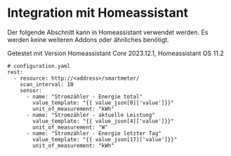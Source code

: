 # Integration mit Homeassistant

Der folgende Abschnitt kann in Homeassistant verwendet werden.
Es werden keine weiteren Addons oder ähnliches benötigt.

Getestet mit Version Homeassistant Core 2023.12.1, Homeassistant OS 11.2

```
# configuration.yaml
rest:
  - resource: http://<address>/smartmeter/
    scan_interval: 10
    sensor:
      - name: "Stromzähler - Energie total"
        value_template: "{{ value_json[0]['value']}}"
        unit_of_measurement: "kWh"
      - name: "Stromzähler - aktuelle Leistung"
        value_template: "{{ value_json[4]['value']}}"
        unit_of_measurement: "W"
      - name: "Stromzähler - Energie letzter Tag"
        value_template: "{{ value_json[17]['value']}}"
        unit_of_measurement: "kWh"
```
